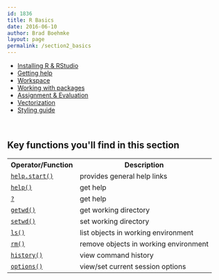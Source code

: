 ```yaml
---
id: 1836
title: R Basics
date: 2016-06-10
author: Brad Boehmke
layout: page
permalink: /section2_basics
---
```


* [Installing R & RStudio](installation)
* [Getting help](getting_help)
* [Workspace](workspace)
* [Working with packages](packages)
* [Assignment & Evaluation](assignment)
* [Vectorization](vectorization)
* [Styling guide](style)

<br>

## Key functions you'll find in this section

<table class="w3-table-all" style="width:100%">
<tr>
	<th>Operator/Function</th>
	<th>Description</th>
</tr>
<tr>
	<td><a href="http://uc-r.github.io/getting_help/#general_help"><code>help.start()</code></a></td>
	<td>provides general help links</td>
</tr>
<tr>
	<td><a href="http://uc-r.github.io/getting_help/#general_help"><code>help()</code></a></td>
	<td>get help</td>
</tr>
<tr>
	<td><a href="http://uc-r.github.io/getting_help/#general_help"><code>?</code></a></td>
	<td>get help</td>
</tr>
<tr>
	<td><a href="http://uc-r.github.io/workspace/#directory"><code>getwd()</code></a></td>
	<td>get working directory</td>
</tr>
<tr>
	<td><a href="http://uc-r.github.io/workspace/#directory"><code>setwd()</code></a></td>
	<td>set working directory</td>
</tr>
<tr>
	<td><a href="http://uc-r.github.io/workspace/#environment"><code>ls()</code></a></td>
	<td>list objects in working environment</td>
</tr>
<tr>
	<td><a href="http://uc-r.github.io/workspace/#environment"><code>rm()</code></a></td>
	<td>remove objects in working environment</td>
</tr>
<tr>
	<td><a href="http://uc-r.github.io/workspace/#history"><code>history()</code></a></td>
	<td>view command history</td>
</tr>
<tr>
	<td><a href="http://uc-r.github.io/workspace/#options"><code>options()</code></a></td>
	<td>view/set current session options</td>
</tr>
</table>
